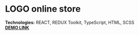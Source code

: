 # LOGO online store

**Technologies:** REACT, REDUX Toolkit, TypeScript, HTML, SCSS    
**[DEMO LINK](https://sasdaiv.github.io/LOGO_online_store/)**

